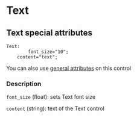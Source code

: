 # Text

## Text special attributes
    Text:
    	    font_size="10";
	    content="text";

You can also use [general attributes](https://github.com/d3m0n-project/d3m0n_os/blob/main/rootfs/usr/share/d3m0n/documentation/GeneralAttributes.md) on this control

### Description
`font_size` (float): sets Text font size

`content` (string): text of the Text control
